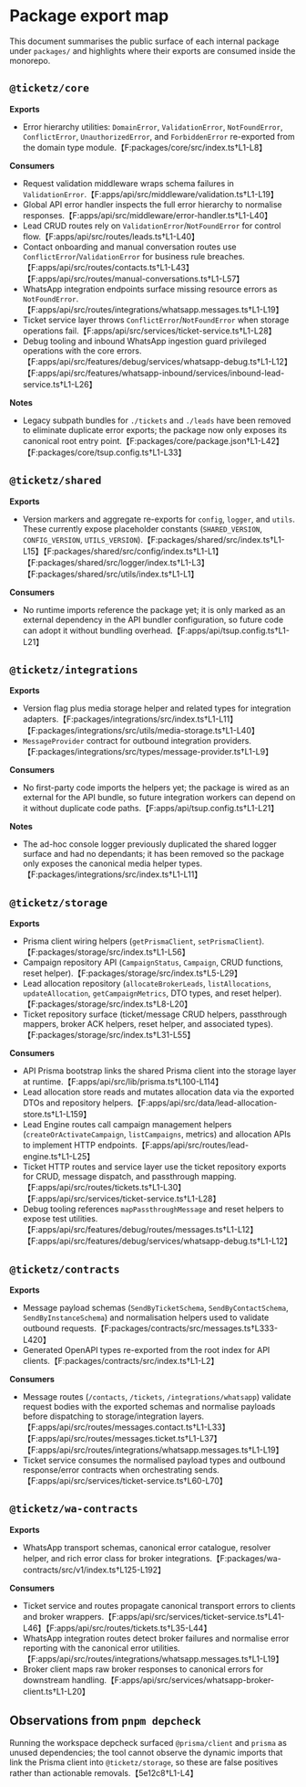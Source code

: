 # Package export map

This document summarises the public surface of each internal package under `packages/` and highlights where their exports are consumed inside the monorepo.

## `@ticketz/core`

**Exports**

- Error hierarchy utilities: `DomainError`, `ValidationError`, `NotFoundError`, `ConflictError`, `UnauthorizedError`, and `ForbiddenError` re-exported from the domain type module.【F:packages/core/src/index.ts†L1-L8】

**Consumers**

- Request validation middleware wraps schema failures in `ValidationError`.【F:apps/api/src/middleware/validation.ts†L1-L19】
- Global API error handler inspects the full error hierarchy to normalise responses.【F:apps/api/src/middleware/error-handler.ts†L1-L40】
- Lead CRUD routes rely on `ValidationError`/`NotFoundError` for control flow.【F:apps/api/src/routes/leads.ts†L1-L40】
- Contact onboarding and manual conversation routes use `ConflictError`/`ValidationError` for business rule breaches.【F:apps/api/src/routes/contacts.ts†L1-L43】【F:apps/api/src/routes/manual-conversations.ts†L1-L57】
- WhatsApp integration endpoints surface missing resource errors as `NotFoundError`.【F:apps/api/src/routes/integrations/whatsapp.messages.ts†L1-L19】
- Ticket service layer throws `ConflictError`/`NotFoundError` when storage operations fail.【F:apps/api/src/services/ticket-service.ts†L1-L28】
- Debug tooling and inbound WhatsApp ingestion guard privileged operations with the core errors.【F:apps/api/src/features/debug/services/whatsapp-debug.ts†L1-L12】【F:apps/api/src/features/whatsapp-inbound/services/inbound-lead-service.ts†L1-L26】

**Notes**

- Legacy subpath bundles for `./tickets` and `./leads` have been removed to eliminate duplicate error exports; the package now only exposes its canonical root entry point.【F:packages/core/package.json†L1-L42】【F:packages/core/tsup.config.ts†L1-L33】

## `@ticketz/shared`

**Exports**

- Version markers and aggregate re-exports for `config`, `logger`, and `utils`. These currently expose placeholder constants (`SHARED_VERSION`, `CONFIG_VERSION`, `UTILS_VERSION`).【F:packages/shared/src/index.ts†L1-L15】【F:packages/shared/src/config/index.ts†L1-L1】【F:packages/shared/src/logger/index.ts†L1-L3】【F:packages/shared/src/utils/index.ts†L1-L1】

**Consumers**

- No runtime imports reference the package yet; it is only marked as an external dependency in the API bundler configuration, so future code can adopt it without bundling overhead.【F:apps/api/tsup.config.ts†L1-L21】

## `@ticketz/integrations`

**Exports**

- Version flag plus media storage helper and related types for integration adapters.【F:packages/integrations/src/index.ts†L1-L11】【F:packages/integrations/src/utils/media-storage.ts†L1-L40】
- `MessageProvider` contract for outbound integration providers.【F:packages/integrations/src/types/message-provider.ts†L1-L9】

**Consumers**

- No first-party code imports the helpers yet; the package is wired as an external for the API bundle, so future integration workers can depend on it without duplicate code paths.【F:apps/api/tsup.config.ts†L1-L21】

**Notes**

- The ad-hoc console logger previously duplicated the shared logger surface and had no dependants; it has been removed so the package only exposes the canonical media helper types.【F:packages/integrations/src/index.ts†L1-L11】

## `@ticketz/storage`

**Exports**

- Prisma client wiring helpers (`getPrismaClient`, `setPrismaClient`).【F:packages/storage/src/index.ts†L1-L56】
- Campaign repository API (`CampaignStatus`, `Campaign`, CRUD functions, reset helper).【F:packages/storage/src/index.ts†L5-L29】
- Lead allocation repository (`allocateBrokerLeads`, `listAllocations`, `updateAllocation`, `getCampaignMetrics`, DTO types, and reset helper).【F:packages/storage/src/index.ts†L8-L20】
- Ticket repository surface (ticket/message CRUD helpers, passthrough mappers, broker ACK helpers, reset helper, and associated types).【F:packages/storage/src/index.ts†L31-L55】

**Consumers**

- API Prisma bootstrap links the shared Prisma client into the storage layer at runtime.【F:apps/api/src/lib/prisma.ts†L100-L114】
- Lead allocation store reads and mutates allocation data via the exported DTOs and repository helpers.【F:apps/api/src/data/lead-allocation-store.ts†L1-L159】
- Lead Engine routes call campaign management helpers (`createOrActivateCampaign`, `listCampaigns`, metrics) and allocation APIs to implement HTTP endpoints.【F:apps/api/src/routes/lead-engine.ts†L1-L25】
- Ticket HTTP routes and service layer use the ticket repository exports for CRUD, message dispatch, and passthrough mapping.【F:apps/api/src/routes/tickets.ts†L1-L30】【F:apps/api/src/services/ticket-service.ts†L1-L28】
- Debug tooling references `mapPassthroughMessage` and reset helpers to expose test utilities.【F:apps/api/src/features/debug/routes/messages.ts†L1-L12】【F:apps/api/src/features/debug/services/whatsapp-debug.ts†L1-L12】

## `@ticketz/contracts`

**Exports**

- Message payload schemas (`SendByTicketSchema`, `SendByContactSchema`, `SendByInstanceSchema`) and normalisation helpers used to validate outbound requests.【F:packages/contracts/src/messages.ts†L333-L420】
- Generated OpenAPI types re-exported from the root index for API clients.【F:packages/contracts/src/index.ts†L1-L2】

**Consumers**

- Message routes (`/contacts`, `/tickets`, `/integrations/whatsapp`) validate request bodies with the exported schemas and normalise payloads before dispatching to storage/integration layers.【F:apps/api/src/routes/messages.contact.ts†L1-L33】【F:apps/api/src/routes/messages.ticket.ts†L1-L37】【F:apps/api/src/routes/integrations/whatsapp.messages.ts†L1-L19】
- Ticket service consumes the normalised payload types and outbound response/error contracts when orchestrating sends.【F:apps/api/src/services/ticket-service.ts†L60-L70】

## `@ticketz/wa-contracts`

**Exports**

- WhatsApp transport schemas, canonical error catalogue, resolver helper, and rich error class for broker integrations.【F:packages/wa-contracts/src/v1/index.ts†L125-L192】

**Consumers**

- Ticket service and routes propagate canonical transport errors to clients and broker wrappers.【F:apps/api/src/services/ticket-service.ts†L41-L46】【F:apps/api/src/routes/tickets.ts†L35-L44】
- WhatsApp integration routes detect broker failures and normalise error reporting with the canonical error utilities.【F:apps/api/src/routes/integrations/whatsapp.messages.ts†L1-L19】
- Broker client maps raw broker responses to canonical errors for downstream handling.【F:apps/api/src/services/whatsapp-broker-client.ts†L1-L20】

## Observations from `pnpm depcheck`

Running the workspace depcheck surfaced `@prisma/client` and `prisma` as unused dependencies; the tool cannot observe the dynamic imports that link the Prisma client into `@ticketz/storage`, so these are false positives rather than actionable removals.【5e12c8†L1-L4】
